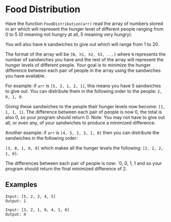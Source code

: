 # Food Distribution

Have the function `FoodDistribution(arr)` read the array of numbers stored in arr which will represent the hunger
level of different people ranging from 0 to 5 (0 meaning not hungry at all, 5 meaning very hungry).

You will also have `N` sandwiches to give out which will range from 1 to 20.

The format of the array will be `[N, h1, h2, h3, ...]` where `N` represents the number of sandwiches you have and the rest of the array will represent the hunger levels of different people. 
Your goal is to minimize the hunger difference between each pair of people in the array using the sandwiches you have available.

For example: if `arr` is `[5, 3, 1, 2, 1]`, this means you have 5 sandwiches to give out. You can distribute them in the following order to the people: `2, 0, 1, 0`.

Giving these sandwiches to the people their hunger levels now become: `[1, 1, 1, 1]`. The difference between each pair of people is now 0, the total is also 0, so your program should return 0.
Note: You may not have to give out all, or even any, of your sandwiches to produce a minimized difference.

Another example: if `arr` is `[4, 5, 2, 3, 1, 0]` then you can distribute the sandwiches in the following order:

`[3, 0, 1, 0, 0]` which makes all the hunger levels the following: `[2, 2, 2, 1, 0]`.

The differences between each pair of people is now: `0, 0, 1, 1 and so your program should return the final minimized difference of 2.

## Examples

```
Input: [5, 2, 3, 4, 5]
Output: 1
```

```
Input: [3, 2, 1, 0, 4, 1, 0]
Output: 4
```
